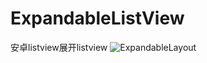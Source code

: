 # ExpandableListView
安卓listview展开listview
![ExpandableLayout](https://github.com/wunaifu/ExpandableListView/demo.png)
